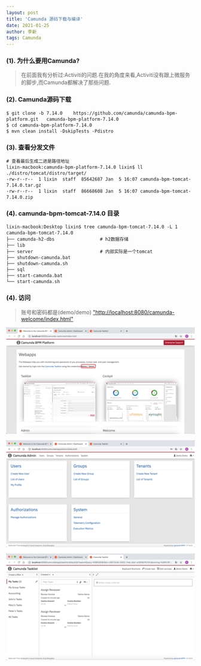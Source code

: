 ```yaml
---
layout: post
title: 'Camunda 源码下载与编译'
date: 2021-01-25
author: 李新
tags: Camunda
---
```


### (1). 为什么要用Camunda?
> 在前面我有分析过:Activiti的问题.在我的角度来看,Activiti没有跟上微服务的脚步,而Camunda都解决了那些问题.

### (2). Camunda源码下载
```
$ git clone -b 7.14.0    https://github.com/camunda/camunda-bpm-platform.git   camunda-bpm-platform-7.14.0
$ cd camunda-bpm-platform-7.14.0
$ mvn clean install -DskipTests -Pdistro
```
### (3). 查看分发文件
```
# 查看最后生成二进是路径地址
lixin-macbook:camunda-bpm-platform-7.14.0 lixin$ ll ./distro/tomcat/distro/target/
-rw-r--r--  1 lixin  staff  85642687 Jan  5 16:07 camunda-bpm-tomcat-7.14.0.tar.gz
-rw-r--r--  1 lixin  staff  86668608 Jan  5 16:07 camunda-bpm-tomcat-7.14.0.zip
```

### (4). camunda-bpm-tomcat-7.14.0 目录
```
lixin-macbook:Desktop lixin$ tree camunda-bpm-tomcat-7.14.0 -L 1
camunda-bpm-tomcat-7.14.0
├── camunda-h2-dbs                 # h2数据存储
├── lib
├── server                         # 内部实际是一个tomcat
├── shutdown-camunda.bat
├── shutdown-camunda.sh
├── sql
├── start-camunda.bat
└── start-camunda.sh
```

### (4). 访问
> 账号和密码都是(demo/demo)
["http://localhost:8080/camunda-welcome/index.html"](http://localhost:8080/camunda-welcome/index.html)


!["camunda-welcome"](/assets/camunda/imgs/camunda-welcome.jpg)

!["camunda-admin"](/assets/camunda/imgs/camunda-admin.jpg)

!["camunda-tasklist"](/assets/camunda/imgs/camunda-tasklist.png)
